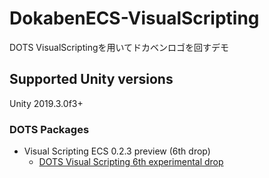 # DokabenECS-VisualScripting

DOTS VisualScriptingを用いてドカベンロゴを回すデモ



## Supported Unity versions

Unity 2019.3.0f3+

### DOTS Packages

- Visual Scripting ECS 0.2.3 preview (6th drop)
  - [DOTS Visual Scripting 6th experimental drop](https://forum.unity.com/threads/dots-visual-scripting-6th-experimental-drop.795807/)

